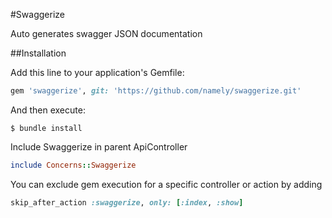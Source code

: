 #Swaggerize

Auto generates swagger JSON documentation

##Installation

Add this line to your application's Gemfile:

```ruby
gem 'swaggerize', git: 'https://github.com/namely/swaggerize.git'
```

And then execute:

    $ bundle install

Include Swaggerize in parent ApiController

```ruby
include Concerns::Swaggerize
```

You can exclude gem execution for a specific controller or action by adding

```ruby
skip_after_action :swaggerize, only: [:index, :show]
```
